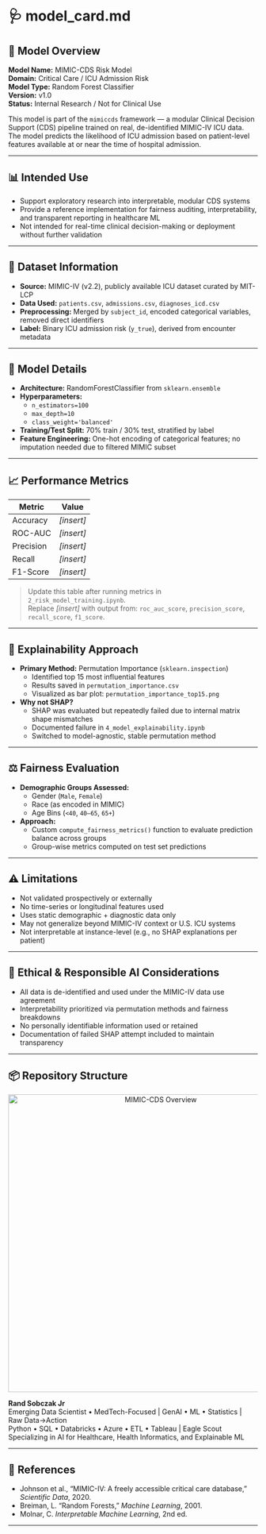 # 🩺 model_card.md

## 📌 Model Overview

**Model Name:** MIMIC-CDS Risk Model  
**Domain:** Critical Care / ICU Admission Risk  
**Model Type:** Random Forest Classifier  
**Version:** v1.0  
**Status:** Internal Research / Not for Clinical Use  

This model is part of the `mimiccds` framework — a modular Clinical Decision Support (CDS) pipeline trained on real, de-identified MIMIC-IV ICU data. The model predicts the likelihood of ICU admission based on patient-level features available at or near the time of hospital admission.

---

## 📊 Intended Use

- Support exploratory research into interpretable, modular CDS systems  
- Provide a reference implementation for fairness auditing, interpretability, and transparent reporting in healthcare ML
- Not intended for real-time clinical decision-making or deployment without further validation

---

## 📁 Dataset Information

- **Source:** MIMIC-IV (v2.2), publicly available ICU dataset curated by MIT-LCP  
- **Data Used:** `patients.csv`, `admissions.csv`, `diagnoses_icd.csv`  
- **Preprocessing:** Merged by `subject_id`, encoded categorical variables, removed direct identifiers  
- **Label:** Binary ICU admission risk (`y_true`), derived from encounter metadata

---

## 🧠 Model Details

- **Architecture:** RandomForestClassifier from `sklearn.ensemble`
- **Hyperparameters:**
  - `n_estimators=100`
  - `max_depth=10`
  - `class_weight='balanced'`
- **Training/Test Split:** 70% train / 30% test, stratified by label
- **Feature Engineering:** One-hot encoding of categorical features; no imputation needed due to filtered MIMIC subset

---

## 📈 Performance Metrics

| Metric       | Value   |
|--------------|---------|
| Accuracy     | *[insert]* |
| ROC-AUC      | *[insert]* |
| Precision    | *[insert]* |
| Recall       | *[insert]* |
| F1-Score     | *[insert]* |

> Update this table after running metrics in `2_risk_model_training.ipynb`.  
> Replace *[insert]* with output from: `roc_auc_score`, `precision_score`, `recall_score`, `f1_score`.

---

## 🧮 Explainability Approach

- **Primary Method:** Permutation Importance (`sklearn.inspection`)
  - Identified top 15 most influential features
  - Results saved in `permutation_importance.csv`
  - Visualized as bar plot: `permutation_importance_top15.png`
- **Why not SHAP?**
  - SHAP was evaluated but repeatedly failed due to internal matrix shape mismatches
  - Documented failure in `4_model_explainability.ipynb`
  - Switched to model-agnostic, stable permutation method

---

## ⚖️ Fairness Evaluation

- **Demographic Groups Assessed:**
  - Gender (`Male`, `Female`)
  - Race (as encoded in MIMIC)
  - Age Bins (`<40`, `40–65`, `65+`)
- **Approach:**
  - Custom `compute_fairness_metrics()` function to evaluate prediction balance across groups
  - Group-wise metrics computed on test set predictions

---

## ⚠️ Limitations

- Not validated prospectively or externally
- No time-series or longitudinal features used
- Uses static demographic + diagnostic data only
- May not generalize beyond MIMIC-IV context or U.S. ICU systems
- Not interpretable at instance-level (e.g., no SHAP explanations per patient)

---

## 🤖 Ethical & Responsible AI Considerations

- All data is de-identified and used under the MIMIC-IV data use agreement
- Interpretability prioritized via permutation methods and fairness breakdowns
- No personally identifiable information used or retained
- Documentation of failed SHAP attempt included to maintain transparency

---

## 📦 Repository Structure

<p align="center">
  <img src="synthetic/assets/repository_str.png" alt="MIMIC-CDS Overview" width="600"/>
</p>

**Rand Sobczak Jr**  
Emerging Data Scientist • MedTech-Focused | GenAI • ML • Statistics | Raw Data→Action  
Python • SQL • Databricks • Azure • ETL • Tableau | Eagle Scout  
Specializing in AI for Healthcare, Health Informatics, and Explainable ML

---

## 🔗 References

- Johnson et al., “MIMIC-IV: A freely accessible critical care database,” *Scientific Data*, 2020.  
- Breiman, L. “Random Forests,” *Machine Learning*, 2001.  
- Molnar, C. *Interpretable Machine Learning*, 2nd ed.  

---



